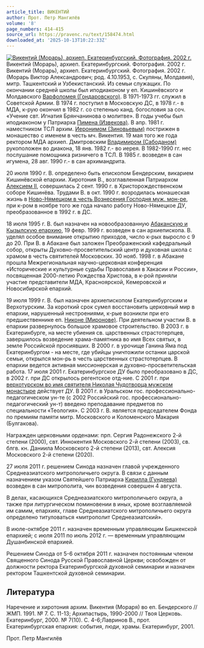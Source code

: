 ```yaml
---
article_title: ВИКЕНТИЙ
author: Прот. Петр Мангилёв
volume: '8'
page_numbers: 414-415
source_url: https://pravenc.ru/text/158474.html
downloaded_at: '2025-10-13T10:22:33Z'
---
```


[![Викентий (Морарь), архиеп. Екатеринбургский. Фотография. 2002 г.](https://pravenc.ru/data/762/465/1234/i200.jpg "Кликните для увеличения картинки")](https://pravenc.ru/data/762/465/1234/i400.jpg)Викентий (Морарь), архиеп. Екатеринбургский. Фотография. 2002 г.  
Викентий (Морарь), архиеп. Екатеринбургский. Фотография. 2002 г.(Морарь Виктор Александрович; род. 4.10.1953, с. Скуляны, Молдавия), митр. Ташкентский и Узбекистанский. Из семьи служащих. По окончании средней школы был иподиаконом у еп. Кишинёвского и Молдавского [Варфоломея (Гондаровского)](<https://pravenc.ru/text/Варфоломея (Гондаровского).html>). В 1971-1973 гг. служил в Советской Армии. В 1974 г. поступил в Московскую ДС, в 1978 г.- в МДА, к-рую окончил в 1982 г. со степенью канд. богословия за соч. «Учение свт. Игнатия Брянчанинова о молитве». В годы учебы был иподиаконом у Патриарха [Пимена (Извекова)](https://pravenc.ru/text/Пимен.html). В апр. 1981 г. наместником ТСЛ архим. [Иеронимом (Зиновьевым)](https://pravenc.ru/text/ИЕРОНИМ.html) пострижен в монашество с именем в честь мч. Викентия. 19 мая того же года ректором МДА архиеп. Дмитровским [Владимиром (Сабоданом)](https://pravenc.ru/text/Владимир.html) рукоположен во диакона, 18 янв. 1982 г.- во иерея. В 1982-1990 гг. нес послушание помощника ризничего в ТСЛ. В 1985 г. возведен в сан игумена, 28 авг. 1990 г.- в сан архимандрита.

20 июля 1990 г. В. определено быть епископом Бендерским, викарием Кишинёвской епархии. Хиротония В., возглавленная Патриархом [Алексием II](<https://pravenc.ru/text/Алексий II.html>), совершилась 2 сент. 1990 г. в Христорождественском соборе Кишинёва. Трудами В. в окт. 1990 г. возродилась монашеская жизнь в [Ново-Нямецком в честь Вознесения Господня муж. мон-ре](<https://pravenc.ru/text/Ново-Нямецком в честь Вознесения Господня муж  мон-ре.html>), при к-ром в ноябре того же года начало работу Ново-Нямецкое ДУ, преобразованное в 1992 г. в ДС.

18 июля 1995 г. В. был назначен на новообразованную [Абаканскую и Кызылскую епархию](<https://pravenc.ru/text/Абаканскую и Кызылскую епархию.html>), 19 февр. 1999 г. возведен в сан архиепископа. В. уделял особое внимание открытию приходов, число к-рых выросло с 9 до 20. При В. в Абакане был заложен Преображенский кафедральный собор, открыты Духовно-просветительский центр и духовная школа с храмом в честь святителей Московских. 30 нояб. 1998 г. в Абакане прошла Межрегиональная научно-церковная конференция «Исторические и культурные судьбы Православия в Хакасии и России», посвященная 2000-летию Рождества Христова, в к-рой приняли участие представители МДА, Красноярской, Кемеровской и Новосибирской епархий.

19 июля 1999 г. В. был назначен архиепископом Екатеринбургским и Верхотурским. За короткий срок сумел восстановить церковный мир в епархии, нарушенный нестроениями, к-рые возникли при его предшественнике еп. [Никоне (Миронове)](<https://pravenc.ru/text/Никоне (Миронове).html>). При деятельном участии В. в епархии развернулось большое храмовое строительство. В 2003 г. в Екатеринбурге, на месте убиения св. царственных страстотерпцев, завершилось возведение храма-памятника во имя Всех святых, в земле Российской просиявших. В 2000 г. в урочище Ганина Яма под Екатеринбургом - на месте, где убийцы уничтожили останки царской семьи, открылся мон-рь в честь царственных страстотерпцев. В епархии ведется активная миссионерская и духовно-просветительская работа. 17 июля 2001 г. Екатеринбургское ДУ было преобразовано в ДС, в 2002 г. при ДС открылось регентское отд-ние. С 2001 г. при [верхотурском во имя святителя Николая Чудотворца мужском монастыре](<https://pravenc.ru/text/верхотурском во имя святителя Николая Чудотворца мужском монастыре.html>) действует ДУ. В 2001 г. в Уральском гос. профессионально-педагогическом ун-те (с 2002 Российский гос. профессионально-педагогический ун-т) введено преподавание предметов по специальности «Теология». С 2003 г. В. является председателем Фонда по премиям памяти митр. Московского и Коломенского Макария (Булгакова).

Награжден церковными орденами: прп. Сергия Радонежского 2-й степени (2000), свт. Иннокентия Московского 2-й степени (2003), св. блгв. кн. Даниила Московского 2-й степени (2013), свт. Алексия Московского 2-й степени (2020).

27 июля 2011 г. решением Синода назначен главой учрежденного Среднеазиатского митрополичьего округа. В связи с данным назначением указом Святейшего Патриарха [Кирилла (Гундяева)](<https://pravenc.ru/text/КИРИЛЛ  ПАТРИАРХ МОСКОВСКИЙ И ВСЕЯ РУСИ.html>) возведен в сан митрополита, чин возведения совершен 4 августа.

В делах, касающихся Среднеазиатского митрополичьего округа, а также при литургическом поминовении в иных, кроме возглавляемой им самим, епархиях, главе Среднеазиатского митрополичьего округа определено титуловаться «митрополит Среднеазиатский».

В июле-октябре 2011 г. назначен временным управляющим Бишкекской епархией; с июля 2011 по июль 2012 г. — временным управляющим Душанбинской епархией.

Решением Синода от 5-6 октября 2011 г. назначен постоянным членом Священного Синода Русской Православной Церкви; освобожден от должности ректора Екатеринбургской духовной семинарии и назначен ректором Ташкентской духовной семинарии.

## Литература

Наречение и хиротония архим. Викентия (Мораря) во еп. Бендерского // ЖМП. 1991. № 7. С. 11-13; Архипастырь, 1990-2000 // Твоя Церковь. Екатеринбург, 2000. № 7(10). С. 4-6;Лавринов В., прот. Екатеринбургская епархия: события, люди, храмы. Екатеринбург, 2001.

Прот. Петр Мангилёв
